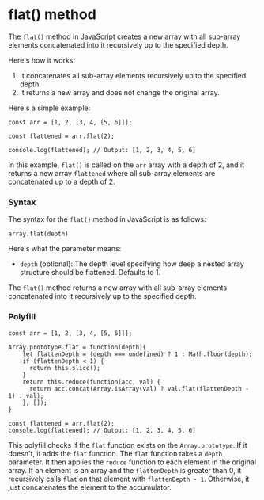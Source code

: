 # flat() method

The `flat()` method in JavaScript creates a new array with all sub-array elements concatenated into it recursively up to the specified depth.

Here's how it works:

1. It concatenates all sub-array elements recursively up to the specified depth.
2. It returns a new array and does not change the original array.

Here's a simple example:

```
const arr = [1, 2, [3, 4, [5, 6]]];

const flattened = arr.flat(2);

console.log(flattened); // Output: [1, 2, 3, 4, 5, 6]
```

In this example, `flat()` is called on the `arr` array with a depth of 2, and it returns a new array `flattened` where all sub-array elements are concatenated up to a depth of 2.

### Syntax

The syntax for the `flat()` method in JavaScript is as follows:

```
array.flat(depth)
```

Here's what the parameter means:

- `depth` (optional): The depth level specifying how deep a nested array structure should be flattened. Defaults to 1.

The `flat()` method returns a new array with all sub-array elements concatenated into it recursively up to the specified depth.

### Polyfill

```
const arr = [1, 2, [3, 4, [5, 6]]];

Array.prototype.flat = function(depth){
    let flattenDepth = (depth === undefined) ? 1 : Math.floor(depth);
    if (flattenDepth < 1) {
      return this.slice();
    }
    return this.reduce(function(acc, val) {
      return acc.concat(Array.isArray(val) ? val.flat(flattenDepth - 1) : val);
    }, []);
}

const flattened = arr.flat(2);
console.log(flattened); // Output: [1, 2, 3, 4, 5, 6]

```

This polyfill checks if the `flat` function exists on the `Array.prototype`. If it doesn't, it adds the `flat` function. The `flat` function takes a `depth` parameter. It then applies the `reduce` function to each element in the original array. If an element is an array and the `flattenDepth` is greater than 0, it recursively calls `flat` on that element with `flattenDepth - 1`. Otherwise, it just concatenates the element to the accumulator.